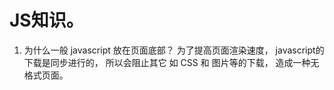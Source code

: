 # JS知识。

1. 为什么一般 javascript 放在页面底部？
	为了提高页面渲染速度， javascript的下载是同步进行的， 所以会阻止其它 如 CSS 和 图片等的下载， 造成一种无格式页面。